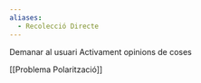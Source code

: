 ```yaml
---
aliases:
  - Recolecció Directe
---
```


Demanar al usuari Activament opinions de coses

[[Problema Polarització]]